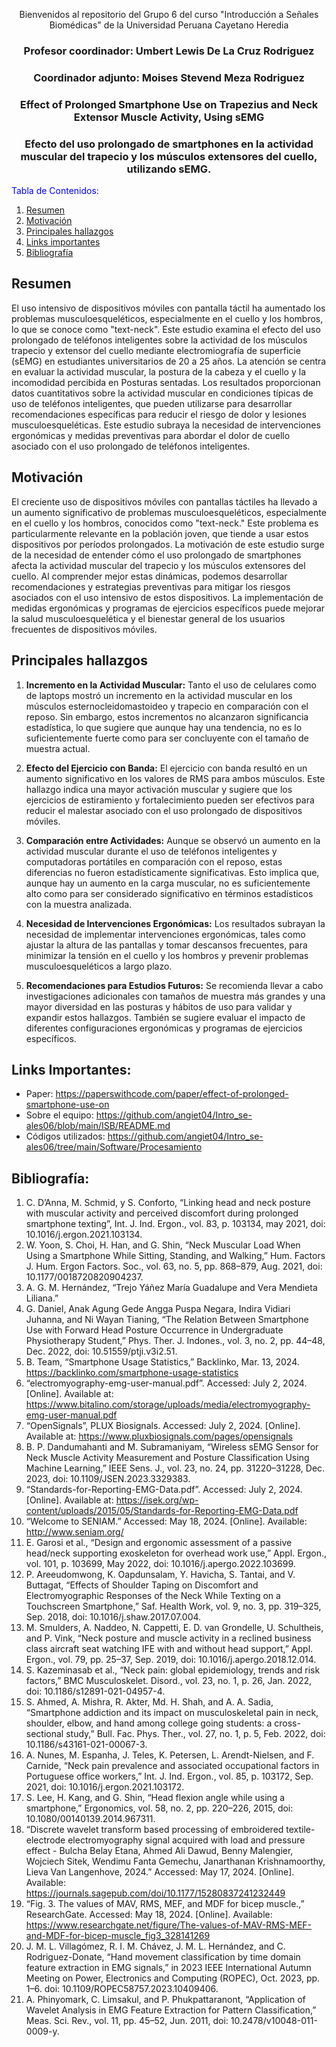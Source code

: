 <div align="center">

Bienvenidos al repositorio del Grupo 6 del curso "Introducción a Señales Biomédicas" de la Universidad Peruana Cayetano Heredia

### Profesor coordinador: Umbert Lewis De La Cruz Rodriguez  
### Coordinador adjunto: Moises Stevend Meza Rodriguez 

### Effect of Prolonged Smartphone Use on Trapezius and Neck Extensor Muscle Activity, Using sEMG
### Efecto del uso prolongado de smartphones en la actividad muscular del trapecio y los músculos extensores del cuello, utilizando sEMG.

</div>
<span style="color:blue">Tabla de Contenidos:</span>

1. [Resumen](#Resumen)
2. [Motivación](#motivación)
3. [Principales hallazgos](#Principales)
4. [Links importantes](#Links)
5. [Bibliografía](#Bibliografía)

## Resumen

El uso intensivo de dispositivos móviles con pantalla táctil ha aumentado los problemas musculoesqueléticos, especialmente en el cuello y los hombros, lo que se conoce como "text-neck". Este estudio examina el efecto del uso prolongado de teléfonos inteligentes sobre la actividad de los músculos trapecio y extensor del cuello mediante electromiografía de superficie (sEMG) en estudiantes universitarios de 20 a 25 años. La atención se centra en evaluar la actividad muscular, la postura de la cabeza y el cuello y la incomodidad percibida en Posturas sentadas. Los resultados proporcionan datos cuantitativos sobre la actividad muscular en condiciones típicas de uso de teléfonos inteligentes, que pueden utilizarse para desarrollar recomendaciones específicas para reducir el riesgo de dolor y lesiones musculoesqueléticas. Este estudio subraya la necesidad de intervenciones ergonómicas y medidas preventivas para abordar el dolor de cuello asociado con el uso prolongado de teléfonos inteligentes.

## Motivación

El creciente uso de dispositivos móviles con pantallas táctiles ha llevado a un aumento significativo de problemas musculoesqueléticos, especialmente en el cuello y los hombros, conocidos como "text-neck." Este problema es particularmente relevante en la población joven, que tiende a usar estos dispositivos por períodos prolongados. La motivación de este estudio surge de la necesidad de entender cómo el uso prolongado de smartphones afecta la actividad muscular del trapecio y los músculos extensores del cuello. Al comprender mejor estas dinámicas, podemos desarrollar recomendaciones y estrategias preventivas para mitigar los riesgos asociados con el uso intensivo de estos dispositivos. La implementación de medidas ergonómicas y programas de ejercicios específicos puede mejorar la salud musculoesquelética y el bienestar general de los usuarios frecuentes de dispositivos móviles.

## Principales hallazgos

1. **Incremento en la Actividad Muscular:** Tanto el uso de celulares como de laptops mostró un incremento en la actividad muscular en los músculos esternocleidomastoideo y trapecio en comparación con el reposo. Sin embargo, estos incrementos no alcanzaron significancia estadística, lo que sugiere que aunque hay una tendencia, no es lo suficientemente fuerte como para ser concluyente con el tamaño de muestra actual.

2. **Efecto del Ejercicio con Banda:** El ejercicio con banda resultó en un aumento significativo en los valores de RMS para ambos músculos. Este hallazgo indica una mayor activación muscular y sugiere que los ejercicios de estiramiento y fortalecimiento pueden ser efectivos para reducir el malestar asociado con el uso prolongado de dispositivos móviles.
3. **Comparación entre Actividades:** Aunque se observó un aumento en la actividad muscular durante el uso de teléfonos inteligentes y computadoras portátiles en comparación con el reposo, estas diferencias no fueron estadísticamente significativas. Esto implica que, aunque hay un aumento en la carga muscular, no es suficientemente alto como para ser considerado significativo en términos estadísticos con la muestra analizada.

4. **Necesidad de Intervenciones Ergonómicas:** Los resultados subrayan la necesidad de implementar intervenciones ergonómicas, tales como ajustar la altura de las pantallas y tomar descansos frecuentes, para minimizar la tensión en el cuello y los hombros y prevenir problemas musculoesqueléticos a largo plazo.

5. **Recomendaciones para Estudios Futuros:** Se recomienda llevar a cabo investigaciones adicionales con tamaños de muestra más grandes y una mayor diversidad en las posturas y hábitos de uso para validar y expandir estos hallazgos. También se sugiere evaluar el impacto de diferentes configuraciones ergonómicas y programas de ejercicios específicos.

## Links Importantes:
- Paper: https://paperswithcode.com/paper/effect-of-prolonged-smartphone-use-on
- Sobre el equipo: https://github.com/angiet04/Intro_se-ales06/blob/main/ISB/README.md 
- Códigos utilizados: https://github.com/angiet04/Intro_se-ales06/tree/main/Software/Procesamiento

## Bibliografía:
1. C. D’Anna, M. Schmid, y S. Conforto, “Linking head and neck posture with muscular activity and perceived discomfort during prolonged smartphone texting”, Int. J. Ind. Ergon., vol. 83, p. 103134, may 2021, doi: 10.1016/j.ergon.2021.103134. 
2. W. Yoon, S. Choi, H. Han, and G. Shin, “Neck Muscular Load When Using a Smartphone While Sitting, Standing, and Walking,” Hum. Factors J. Hum. Ergon Factors. Soc., vol. 63, no. 5, pp. 868–879, Aug. 2021, doi: 10.1177/0018720820904237.
3. A. G. M. Hernández, “Trejo Yáñez María Guadalupe and Vera Mendieta Liliana.”
4. G. Daniel, Anak Agung Gede Angga Puspa Negara, Indira Vidiari Juhanna, and Ni Wayan Tianing, “The Relation Between Smartphone Use with Forward Head Posture Occurrence in Undergraduate Physiotherapy Student,” Phys. Ther. J. Indones., vol. 3, no. 2, pp. 44–48, Dec. 2022, doi: 10.51559/ptji.v3i2.51.
5. B. Team, “Smartphone Usage Statistics,” Backlinko, Mar. 13, 2024. https://backlinko.com/smartphone-usage-statistics
6. “electromyography-emg-user-manual.pdf”. Accessed: July 2, 2024. [Online]. Available at: https://www.bitalino.com/storage/uploads/media/electromyography-emg-user-manual.pdf
7. “OpenSignals”, PLUX Biosignals. Accessed: July 2, 2024. [Online]. Available at: https://www.pluxbiosignals.com/pages/opensignals
8. B. P. Dandumahanti and M. Subramaniyam, “Wireless sEMG Sensor for Neck Muscle Activity Measurement and Posture Classification Using Machine Learning,” IEEE Sens. J., vol. 23, no. 24, pp. 31220–31228, Dec. 2023, doi: 10.1109/JSEN.2023.3329383.
9. “Standards-for-Reporting-EMG-Data.pdf”. Accessed: July 2, 2024. [Online]. Available at: https://isek.org/wp-content/uploads/2015/05/Standards-for-Reporting-EMG-Data.pdf
10. “Welcome to SENIAM.” Accessed: May 18, 2024. [Online]. Available: http://www.seniam.org/
11. E. Garosi et al., “Design and ergonomic assessment of a passive head/neck supporting exoskeleton for overhead work use,” Appl. Ergon., vol. 101, p. 103699, May 2022, doi: 10.1016/j.apergo.2022.103699.
12. P. Areeudomwong, K. Oapdunsalam, Y. Havicha, S. Tantai, and V. Buttagat, “Effects of Shoulder Taping on Discomfort and Electromyographic Responses of the Neck While Texting on a Touchscreen Smartphone,” Saf. Health Work, vol. 9, no. 3, pp. 319–325, Sep. 2018, doi: 10.1016/j.shaw.2017.07.004.
13. M. Smulders, A. Naddeo, N. Cappetti, E. D. van Grondelle, U. Schultheis, and P. Vink, “Neck posture and muscle activity in a reclined business class aircraft seat watching IFE with and without head support,” Appl. Ergon., vol. 79, pp. 25–37, Sep. 2019, doi: 10.1016/j.apergo.2018.12.014.
14. S. Kazeminasab et al., “Neck pain: global epidemiology, trends and risk factors,” BMC Musculoskelet. Disord., vol. 23, no. 1, p. 26, Jan. 2022, doi: 10.1186/s12891-021-04957-4. 
15. S. Ahmed, A. Mishra, R. Akter, Md. H. Shah, and A. A. Sadia, “Smartphone addiction and its impact on musculoskeletal pain in neck, shoulder, elbow, and hand among college going students: a cross-sectional study,” Bull. Fac. Phys. Ther., vol. 27, no. 1, p. 5, Feb. 2022, doi: 10.1186/s43161-021-00067-3. 
16. A. Nunes, M. Espanha, J. Teles, K. Petersen, L. Arendt-Nielsen, and F. Carnide, “Neck pain prevalence and associated occupational factors in Portuguese office workers,” Int. J. Ind. Ergon., vol. 85, p. 103172, Sep. 2021, doi: 10.1016/j.ergon.2021.103172.
17. S. Lee, H. Kang, and G. Shin, “Head flexion angle while using a smartphone,” Ergonomics, vol. 58, no. 2, pp. 220–226, 2015, doi: 10.1080/00140139.2014.967311.
18. “Discrete wavelet transform based processing of embroidered textile-electrode electromyography signal acquired with load and pressure effect - Bulcha Belay Etana, Ahmed Ali Dawud, Benny Malengier, Wojciech Sitek, Wendimu Fanta Gemechu, Janarthanan Krishnamoorthy, Lieva Van Langenhove, 2024.” Accessed: May 17, 2024. [Online]. Available: https://journals.sagepub.com/doi/10.1177/15280837241232449
19. “Fig. 3. The values of MAV, RMS, MEF, and MDF for bicep muscle.,” ResearchGate. Accessed: May 18, 2024. [Online]. Available: https://www.researchgate.net/figure/The-values-of-MAV-RMS-MEF-and-MDF-for-bicep-muscle_fig3_328141269
20. J. M. L. Villagómez, R. I. M. Chávez, J. M. L. Hernández, and C. Rodriguez-Donate, “Hand movement classification by time domain feature extraction in EMG signals,” in 2023 IEEE International Autumn Meeting on Power, Electronics and Computing (ROPEC), Oct. 2023, pp. 1–6. doi: 10.1109/ROPEC58757.2023.10409406.
21. A. Phinyomark, C. Limsakul, and P. Phukpattaranont, “Application of Wavelet Analysis in EMG Feature Extraction for Pattern Classification,” Meas. Sci. Rev., vol. 11, pp. 45–52, Jun. 2011, doi: 10.2478/v10048-011-0009-y.


